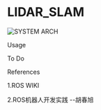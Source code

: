 # LIDAR_SLAM
![SYSTEM ARCH](https://github.com/lei01cao/LIDAR_SLAM/blob/master/img/Lidar_Slam_via_Gmapping.png)

Usage


To Do



References

1.ROS WIKI

2.ROS机器人开发实践  --胡春旭
